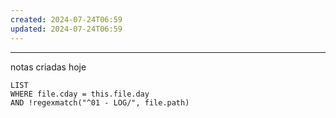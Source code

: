 ```yaml
---
created: 2024-07-24T06:59
updated: 2024-07-24T06:59
---
```



---
notas criadas hoje
```dataview
LIST
WHERE file.cday = this.file.day
AND !regexmatch("^01 - LOG/", file.path)
```
